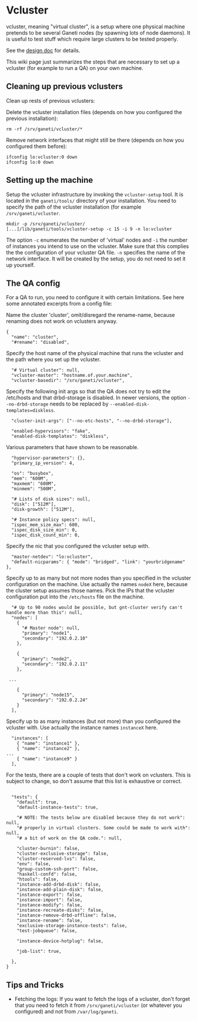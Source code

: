# Vcluster #

vcluster, meaning "virtual cluster", is a setup where one physical machine pretends to be several Ganeti nodes (by spawning lots of node daemons). It is useful to test stuff which require large clusters to be tested properly.

See the [design doc](http://git.ganeti.org/?p=ganeti.git;a=blob_plain;f=doc/design-virtual-clusters.rst;hb=HEAD) for details.

This wiki page just summarizes the steps that are necessary to set up a vcluster (for example to run a QA) on your own machine.

## Cleaning up previous vclusters ##

Clean up rests of previous vclusters:

Delete the vcluster installation files (depends on how you configured the previous installation):

```
rm -rf /srv/ganeti/vcluster/* 
```

Remove network interfaces that might still be there (depends on how you configured them before):

```
ifconfig lo:vcluster:0 down
ifconfig lo:0 down
```

## Setting up the machine ##

Setup the vcluster infrastructure by invoking the `vcluster-setup` tool. It is located in the `ganeti/tools/` directory of your installation. You need to specify the path of the vcluster installation (for example `/srv/ganeti/vcluster`.

```
mkdir -p /srv/ganeti/vcluster/
[...]/lib/ganeti/tools/vcluster-setup -c 15 -i 9 -n lo:vcluster
```

The option `-c` enumerates the number of 'virtual' nodes and `-i` the number of instances you intend to use on the vcluster. Make sure that this complies the the configuration of your vcluster QA file. `-n` specifies the name of the network interface. It will be created by the setup, you do not need to set it up yourself.

## The QA config ##

For a QA to run, you need to configure it with certain limitations. See here some annotated excerpts from a config file:

Name the cluster 'cluster', omit/disregard the rename-name, because renaming does not work on vclusters anyway.

```
{
  "name": "cluster",
  "#rename": "disabled",
```

Specify the host name of the physical machine that runs the vcluster and the path where you set up the vcluster.

```
  "# Virtual cluster": null,
  "vcluster-master": "hostname.of.your.machine",
  "vcluster-basedir": "/srv/ganeti/vcluster",
```

Specify the following init args so that the QA does not try to edit the /etc/hosts and that drbd-storage is disabled. In newer versions, the option `--no-drbd-storage` needs to be replaced by `--enabled-disk-templates=diskless`.

```
  "cluster-init-args": ["--no-etc-hosts", "--no-drbd-storage"],

  "enabled-hypervisors": "fake",
  "enabled-disk-templates": "diskless",
```

Various parameters that have shown to be reasonable.

```
  "hypervisor-parameters": {},
  "primary_ip_version": 4,

  "os": "busybox",
  "mem": "600M",
  "maxmem": "600M",
  "minmem": "500M",

  "# Lists of disk sizes": null,
  "disk": ["512M"],
  "disk-growth": ["512M"],

  "# Instance policy specs": null,
  "ispec_mem_size_max": 600,
  "ispec_disk_size_min": 0,
  "ispec_disk_count_min": 0,
```

Specify the nic that you configured the vcluster setup with.

```
  "master-netdev": "lo:vcluster",
  "default-nicparams": { "mode": "bridged", "link": "yourbridgename" },
```

Specify up to as many but not more nodes than you specified in the vcluster configuration on the machine. Use actually the names ```nodeX``` here, because the cluster setup assumes those names. Pick the IPs that the vcluster configuration put into the `/etc/hosts` file on the machine.

```
  "# Up to 90 nodes would be possible, but gnt-cluster verify can't handle more than this": null,
  "nodes": [
    {
      "# Master node": null,
      "primary": "node1",
      "secondary": "192.0.2.10"
    },

    {
      "primary": "node2",
      "secondary": "192.0.2.11"
    },

 ...

    {
      "primary": "node15",
      "secondary": "192.0.2.24"
    }
  ],

```

Specify up to as many instances (but not more) than you configured the vcluster with. Use actually the instance names `instanceX` here.

```
  "instances": [
    { "name": "instance1" },
    { "name": "instance2" },
...
    { "name": "instance9" }
  ],
```

For the tests, there are a couple of tests that don't work on vclusters. This is subject to change, so don't assume that this list is exhaustive or correct.

```

  "tests": {
    "default": true,
    "default-instance-tests": true,

    "# NOTE: The tests below are disabled because they do not work": null,
    "# properly in virtual clusters. Some could be made to work with": null,
    "# a bit of work on the QA code.": null,

    "cluster-burnin": false,
    "cluster-exclusive-storage": false,
    "cluster-reserved-lvs": false,
    "env": false,
    "group-custom-ssh-port": false,
    "haskell-confd": false,
    "htools": false,
    "instance-add-drbd-disk": false,
    "instance-add-plain-disk": false,
    "instance-export": false,
    "instance-import": false,
    "instance-modify": false,
    "instance-recreate-disks": false,
    "instance-remove-drbd-offline": false,
    "instance-rename": false,
    "exclusive-storage-instance-tests": false,
    "test-jobqueue": false,

    "instance-device-hotplug": false,

    "job-list": true,

  },
}
```

## Tips and Tricks ##

  * Fetching the logs: If you want to fetch the logs of a vcluster, don't forget that you need to fetch it from `/srv/ganeti/vcluster` (or whatever you configured) and not from `/var/log/ganeti`.